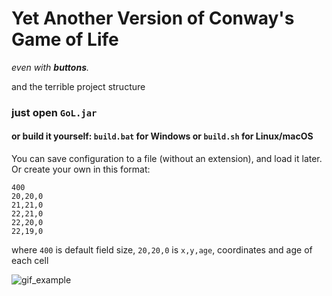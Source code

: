 # Yet Another Version of Conway's Game of Life
*even with ***buttons***.*

and the terrible project structure

### just open ```GoL.jar```

#### or build it yourself: ```build.bat``` for Windows or ```build.sh``` for Linux/macOS

You can save configuration to
a file (without an extension), and load it later. Or create your own in this format:

```
400
20,20,0
21,21,0
22,21,0
22,20,0
22,19,0
```

where ```400``` is default field size, ```20,20,0``` is ```x,y,age```, coordinates and age of each cell

![gif_example](images/example.gif)
